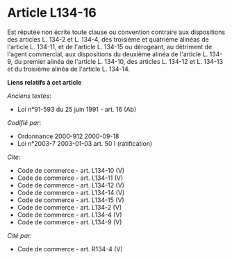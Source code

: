 # Article L134-16

Est réputée non écrite toute clause ou convention contraire aux dispositions des articles L. 134-2 et L. 134-4, des troisième
et quatrième alinéas de l'article L. 134-11, et de l'article L. 134-15 ou dérogeant, au détriment de l'agent commercial, aux
dispositions du deuxième alinéa de l'article L. 134-9, du premier alinéa de l'article L. 134-10, des articles L. 134-12 et L.
134-13 et du troisième alinéa de l'article L. 134-14.

**Liens relatifs à cet article**

_Anciens textes_:

  - Loi n°91-593 du 25 juin 1991 - art. 16 (Ab)

_Codifié par_:

  - Ordonnance 2000-912 2000-09-18
  - Loi n°2003-7 2003-01-03 art. 50 I (ratification)

_Cite_:

  - Code de commerce - art. L134-10 (V)
  - Code de commerce - art. L134-11 (V)
  - Code de commerce - art. L134-12 (V)
  - Code de commerce - art. L134-14 (V)
  - Code de commerce - art. L134-15 (V)
  - Code de commerce - art. L134-2 (V)
  - Code de commerce - art. L134-4 (V)
  - Code de commerce - art. L134-9 (V)

_Cité par_:

  - Code de commerce - art. R134-4 (V)
